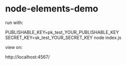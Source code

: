# node-elements-demo

run with:

PUBLISHABLE_KEY=pk_test_YOUR_PUBLISHABLE_KEY SECRET_KEY=sk_test_YOUR_SECRET_KEY node index.js

view on:

http://localhost:4567/